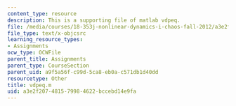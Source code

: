 ```yaml
---
content_type: resource
description: This is a supporting file of matlab vdpeq.
file: /media/courses/18-353j-nonlinear-dynamics-i-chaos-fall-2012/a3e2f207481579984622bccebd14e9fa_vdpeq.m
file_type: text/x-objcsrc
learning_resource_types:
- Assignments
ocw_type: OCWFile
parent_title: Assignments
parent_type: CourseSection
parent_uid: a9f5a56f-c99d-5ca8-eb0a-c571db1d40dd
resourcetype: Other
title: vdpeq.m
uid: a3e2f207-4815-7998-4622-bccebd14e9fa
---
```

